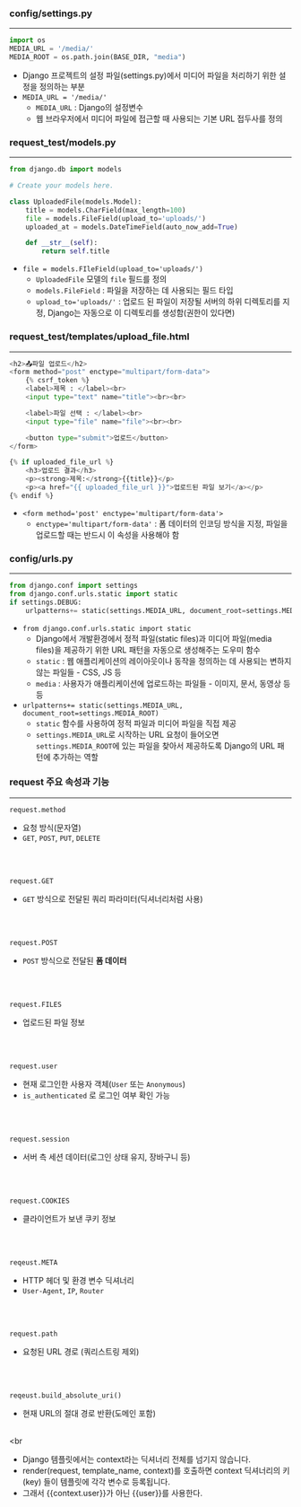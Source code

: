 ### config/settings.py
<hr>

```python
import os
MEDIA_URL = '/media/'
MEDIA_ROOT = os.path.join(BASE_DIR, "media")
```

- Django 프로젝트의 설정 파일(settings.py)에서 미디어 파일을 처리하기 위한 설정을 정의하는 부분
- ```MEDIA_URL = '/media/'```
    - ```MEDIA_URL``` : Django의 설정변수
    - 웹 브라우저에서 미디어 파일에 접근할 때 사용되는 기본 URL 접두사를 정의

### request_test/models.py
<hr>

```python
from django.db import models

# Create your models here.

class UploadedFile(models.Model):
    title = models.CharField(max_length=100)
    file = models.FileField(upload_to='uploads/')
    uploaded_at = models.DateTimeField(auto_now_add=True)

    def __str__(self):
        return self.title
```

- ```file = models.FIleField(upload_to='uploads/')```
    - ```UploadedFile``` 모델의 ```file``` 필드를 정의
    - ```models.FileField``` : 파일을 저장하는 데 사용되는 필드 타입
    - ```upload_to='uploads/'``` : 업로드 된 파일이 저장될 서버의 하위 디렉토리를 지정, Django는 자동으로 이 디렉토리를 생성함(권한이 있다면)

### request_test/templates/upload_file.html
<hr>

```python
<h2>📤파일 업로드</h2>
<form method="post" enctype="multipart/form-data">
    {% csrf_token %}
    <label>제목 : </label><br>
    <input type="text" name="title"><br><br>

    <label>파일 선택 : </label><br>
    <input type="file" name="file"><br><br>

    <button type="submit">업로드</button>
</form>

{% if uploaded_file_url %}
    <h3>업로드 결과</h3>
    <p><strong>제목:</strong>{{title}}</p>
    <p><a href="{{ uploaded_file_url }}">업로드된 파일 보기</a></p>
{% endif %}
```

- ```<form method='post' enctype='multipart/form-data'>```
    - ```enctype='multipart/form-data'``` : 폼 데이터의 인코딩 방식을 지정, 파일을 업로드할 때는 반드시 이 속성을 사용해야 함

### config/urls.py
<hr>

```python
from django.conf import settings
from django.conf.urls.static import static
if settings.DEBUG:
    urlpatterns+= static(settings.MEDIA_URL, document_root=settings.MEDIA_ROOT)
```

- ```from django.conf.urls.static import static```
    - Django에서 개발환경에서 정적 파일(static files)과 미디어 파일(media files)을 제공하기 위한 URL 패턴을 자동으로 생성해주는 도우미 함수
    - ```static``` : 웹 애플리케이션의 레이아웃이나 동작을 정의하는 데 사용되는 변하지 않는 파일들 - CSS, JS 등
    - ```media``` : 사용자가 애플리케이션에 업로드하는 파일들 - 이미지, 문서, 동영상 등등
- ```urlpatterns+= static(settings.MEDIA_URL, document_root=settings.MEDIA_ROOT)```
    - ```static``` 함수를 사용하여 정적 파일과 미디어 파일을 직접 제공
    - ```settings.MEDIA_URL```로 시작하는 URL 요청이 들어오면 ```settings.MEDIA_ROOT```에 있는 파일을 찾아서 제공하도록 Django의 URL 패턴에 추가하는 역할

### request 주요 속성과 기능
<hr>

```request.method```

- 요청 방식(문자열)
- ```GET```, ```POST```, ```PUT```, ```DELETE```

<br><br>

```request.GET```

- ```GET``` 방식으로 전달된 쿼리 파라미터(딕셔너리처럼 사용)

<br><br>

```request.POST```

- ```POST``` 방식으로 전달된 <strong>폼 데이터</strong>

<br><br>

```request.FILES```

- 업로드된 파일 정보

<br><br>

```request.user```

- 현재 로그인한 사용자 객체(```User``` 또는 ```Anonymous```)
- ```is_authenticated``` 로 로그인 여부 확인 가능

<br><br>

```request.session```

- 서버 측 세션 데이터(로그인 상태 유지, 장바구니 등)

<br><br>

```request.COOKIES```

- 클라이언트가 보낸 쿠키 정보

<br><br>

```reqeust.META```

- HTTP 헤더 및 환경 변수 딕셔너리
- ```User-Agent```, ```IP```, ```Router```

<br><br>

```request.path```

- 요청된 URL 경로 (쿼리스트링 제외)

<br><br>

```reqeust.build_absolute_uri()```

- 현재 URL의 절대 경로 반환(도메인 포함)

<br><br

- Django 템플릿에서는 context라는 딕셔너리 전체를 넘기지 않습니다.
- render(request, template_name, context)를 호출하면 context 딕셔너리의 키(key) 들이 템플릿에 각각 변수로 등록됩니다.
- 그래서 {{context.user}}가 아닌 {{user}}를 사용한다.
